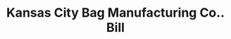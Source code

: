 ---
doi: 10.7916/D8N88NSW
date_other: '1917'
date_other_textual: '1917'
form: printed ephemera
genre:
- Invoices
name:
- Kansas City Bag Manufacturing Co.
object_in_context_url: https://biggert.cul.columbia.edu/items/view/ave_biggert_00691
subject_hierarchical_geographic:
- Kansas City, Missouri, United States
subject_name:
- Kansas City Bag Manufacturing Co.
title: Kansas City Bag Manufacturing Co.. Bill
sort_title: Kansas City Bag Manufacturing Co.. Bill
call_number: ave_biggert_00691
coordinates:
- 39.099722222222226,-94.57833333333333
pid: ave_biggert_00691
identifiers: ave_biggert_00691
thumbnail: https://derivativo-3.library.columbia.edu/iiif/2/ldpd:345495/full/!256,256/0/native.jpg
permalink: /biggert/ave_biggert_00691/
layout: iiif-image-page
---